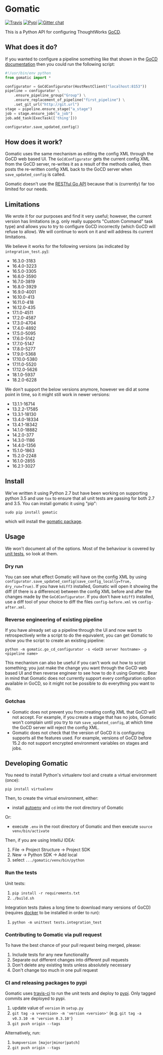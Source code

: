 # Gomatic
[![Travis](https://img.shields.io/travis/gocd-contrib/gomatic.svg)](https://travis-ci.org/gocd-contrib/gomatic)
[![Pypi](https://img.shields.io/pypi/v/gomatic.svg)](https://pypi.python.org/pypi/gomatic)
[![Gitter chat](https://badges.gitter.im/gocd-gomatic.png)](https://gitter.im/gocd-gomatic)

This is a Python API for configuring ThoughtWorks [GoCD](http://www.go.cd/).

## What does it do?

If you wanted to configure a pipeline something like that shown in the [GoCD documentation](http://www.thoughtworks.com/products/docs/go/current/help/quick_pipeline_setup.html) then you could run the following script:

```python
#!/usr/bin/env python
from gomatic import *

configurator = GoCdConfigurator(HostRestClient("localhost:8153"))
pipeline = configurator \
    .ensure_pipeline_group("Group") \
    .ensure_replacement_of_pipeline("first_pipeline") \
    .set_git_url("http://git.url")
stage = pipeline.ensure_stage("a_stage")
job = stage.ensure_job("a_job")
job.add_task(ExecTask(['thing']))

configurator.save_updated_config()
```

## How does it work?

Gomatic uses the same mechanism as editing the config XML through the GoCD web based UI.
The `GoCdConfigurator` gets the current config XML from the GoCD server, re-writes it as a result of the methods called, then posts the re-written config XML back to the GoCD server when `save_updated_config` is called.

Gomatic doesn't use the [RESTful Go API](http://www.thoughtworks.com/products/docs/go/current/help/go_api.html) because that is (currently) far too limited for our needs.

## Limitations

We wrote it for our purposes and find it very useful; however, the current version has limitations (e.g. only really supports "Custom Command" task type) and allows you to try to configure GoCD incorrectly (which GoCD will refuse to allow). We will continue to work on it and will address its current limitations.

We believe it works for the following versions (as indicated by `integration_test.py`):

* 16.3.0-3183
* 16.4.0-3223
* 16.5.0-3305
* 16.6.0-3590
* 16.7.0-3819
* 16.8.0-3929
* 16.9.0-4001
* 16.10.0-413
* 16.11.0-418
* 16.12.0-435
* 17.1.0-4511
* 17.2.0-4587
* 17.3.0-4704
* 17.4.0-4892
* 17.5.0-5095
* 17.6.0-5142
* 17.7.0-5147
* 17.8.0-5277
* 17.9.0-5368
* 17.10.0-5380
* 17.11.0-5520
* 17.12.0-5626
* 18.1.0-5937
* 18.2.0-6228

We don't support the below versions anymore, however we did at some point in time, so it might still work in newer versions:

* 13.1.1-16714
* 13.2.2-17585
* 13.3.1-18130
* 13.4.0-18334
* 13.4.1-18342
* 14.1.0-18882
* 14.2.0-377
* 14.3.0-1186
* 14.4.0-1356
* 15.1.0-1863
* 15.2.0-2248
* 16.1.0-2855
* 16.2.1-3027

## Install

We've written it using Python 2.7 but have been working on supporting python 3.5 and use `tox` to ensure that all unit tests are passing for both 2.7 and 3.5. You can install gomatic it using "pip":

    sudo pip install gomatic

which will install the [gomatic package](https://pypi.python.org/pypi/gomatic/).

## Usage

We won't document all of the options. Most of the behaviour is covered by [unit tests](https://github.com/SpringerSBM/gomatic/blob/master/tests/go_cd_configurator_test.py), so look at them.

### Dry run

You can see what effect Gomatic will have on the config XML by using `configurator.save_updated_config(save_config_locally=True, dry_run=True)`.
If you have `kdiff3` installed, Gomatic will open it showing the diff (if there is a difference) between the config XML before and after the changes made by the `GoCdConfigurator`.
If you don't have `kdiff3` installed, use a diff tool of your choice to diff the files `config-before.xml` vs `config-after.xml`.

### Reverse engineering of existing pipeline

If you have already set up a pipeline through the UI and now want to retrospectively write a script to do the equivalent, you can get Gomatic to show you the script to create an existing pipeline:

    python -m gomatic.go_cd_configurator -s <GoCD server hostname> -p <pipeline name>

This mechanism can also be useful if you can't work out how to script something; you just make the change you want through the GoCD web based UI and then reverse engineer to see how to do it using Gomatic.
Bear in mind that Gomatic does not currently support every configuration option available in GoCD, so it might not be possible to do everything you want to do.

### Gotchas

* Gomatic does not prevent you from creating config XML that GoCD will not accept. For example, if you create a stage that has no jobs, Gomatic won't complain until you try to run `save_updated_config`, at which time the GoCD server will reject the config XML.
* Gomatic does not check that the version of GoCD it is configuring supports all the features used. For example, versions of GoCD before 15.2 do not support encrypted environment variables on stages and jobs.

## Developing Gomatic

You need to install Python's virtualenv tool and create a virtual environment (once):

    pip install virtualenv

Then, to create the virtual environment, either:

* install [autoenv](https://github.com/kennethreitz/autoenv) and `cd` into the root directory of Gomatic

Or:

* execute `.env` in the root directory of Gomatic and then execute `source venv/bin/activate`

Then, if you are using IntelliJ IDEA:

1. File -> Project Structure -> Project SDK
1. New -> Python SDK -> Add local
1. select `.../gomatic/venv/bin/python`

### Run the tests

Unit tests:

1. `pip install -r requirements.txt`
2. `./build.sh`

Integration tests (takes a long time to download many versions of GoCD) (requires [docker](https://www.docker.com/) to be installed in order to run):

1. `python -m unittest tests.integration_test`

### Contributing to Gomatic via pull request

To have the best chance of your pull request being merged, please:

1. Include tests for any new functionality
1. Separate out different changes into different pull requests
1. Don't delete any existing tests unless absolutely necessary
1. Don't change too much in one pull request

### CI and releasing packages to pypi

Gomatic uses [travis-ci](https://travis-ci.org/SpringerSBM/gomatic) to run the unit tests and deploy to [pypi](https://pypi.python.org/pypi/gomatic).
Only tagged commits are deployed to pypi.

1. update value of `version` in `setup.py`
1. `git tag -a v<version> -m 'version <version>'` (e.g. `git tag -a v0.3.10 -m 'version 0.3.10'`)
1. `git push origin --tags`

Alternatively, run:

1. `bumpversion [major|minor|patch]`
1. `git push origin --tags`
